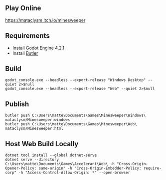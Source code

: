 ## Play Online
https://mataclysm.itch.io/minesweeper

## Requirements
- Install [Godot Engine 4.2.1](https://godotengine.org/download/windows/)
- Install [Butler](https://itch.io/docs/butler/installing.html)

## Build
```
godot_console.exe --headless --export-release "Windows Desktop" --quiet 2>$null
godot_console.exe --headless --export-release "Web" --quiet 2>$null
```

## Publish
```
butler push C:\Users\matte\Documents\Games\Minesweeper\Windows\ mataclysm/Minesweeper:windows
butler push C:\Users\matte\Documents\Games\Minesweeper\Web\ mataclysm/Minesweeper:html
```

## Host Web Build Locally
```
dotnet tool install --global dotnet-serve
dotnet serve --directory C:\Users\matte\Documents\Games\Accelerant\Web\ -h "Cross-Origin-Opener-Policy: same-origin" -h "Cross-Origin-Embedder-Policy: require-corp" -h "Access-Control-Allow-Origin: *" --open-browser
```
